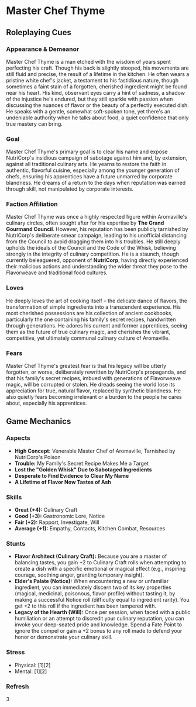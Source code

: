 # Master Chef Thyme

## Roleplaying Cues

### Appearance & Demeanor
Master Chef Thyme is a man etched with the wisdom of years spent perfecting his craft. Though his back is slightly stooped, his movements are still fluid and precise, the result of a lifetime in the kitchen. He often wears a pristine white chef's jacket, a testament to his fastidious nature, though sometimes a faint stain of a forgotten, cherished ingredient might be found near his heart. His kind, observant eyes carry a hint of sadness, a shadow of the injustice he's endured, but they still sparkle with passion when discussing the nuances of flavor or the beauty of a perfectly executed dish. He speaks with a gentle, somewhat soft-spoken tone, yet there's an undeniable authority when he talks about food, a quiet confidence that only true mastery can bring.

### Goal
Master Chef Thyme's primary goal is to clear his name and expose NutriCorp's insidious campaign of sabotage against him and, by extension, against all traditional culinary arts. He yearns to restore the faith in authentic, flavorful cuisine, especially among the younger generation of chefs, ensuring his apprentices have a future unmarred by corporate blandness. He dreams of a return to the days when reputation was earned through skill, not manipulated by corporate interests.

### Faction Affiliation
Master Chef Thyme was once a highly respected figure within Aromaville's culinary circles, often sought after for his expertise by **The Grand Gourmand Council**. However, his reputation has been publicly tarnished by NutriCorp's deliberate smear campaign, leading to his unofficial distancing from the Council to avoid dragging them into his troubles. He still deeply upholds the ideals of the Council and the Code of the Whisk, believing strongly in the integrity of culinary competition. He is a staunch, though currently beleaguered, opponent of **NutriCorp**, having directly experienced their malicious actions and understanding the wider threat they pose to the Flavorweave and traditional food cultures.

### Loves
He deeply loves the art of cooking itself – the delicate dance of flavors, the transformation of simple ingredients into a transcendent experience. His most cherished possessions are his collection of ancient cookbooks, particularly the one containing his family's secret recipes, handwritten through generations. He adores his current and former apprentices, seeing them as the future of true culinary magic, and cherishes the vibrant, competitive, yet ultimately communal culinary culture of Aromaville.

### Fears
Master Chef Thyme's greatest fear is that his legacy will be utterly forgotten, or worse, deliberately rewritten by NutriCorp's propaganda, and that his family's secret recipes, imbued with generations of Flavorweave magic, will be corrupted or stolen. He dreads seeing the world lose its appreciation for true, natural flavor, replaced by synthetic blandness. He also quietly fears becoming irrelevant or a burden to the people he cares about, especially his apprentices.

## Game Mechanics

### Aspects
*   **High Concept:** Venerable Master Chef of Aromaville, Tarnished by NutriCorp's Poison
*   **Trouble:** My Family's Secret Recipe Makes Me a Target
*   **Lost the "Golden Whisk" Due to Sabotaged Ingredients**
*   **Desperate to Find Evidence to Clear My Name**
*   **A Lifetime of Flavor Now Tastes of Ash**

### Skills
*   **Great (+4):** Culinary Craft
*   **Good (+3):** Gastronomic Lore, Notice
*   **Fair (+2):** Rapport, Investigate, Will
*   **Average (+1):** Empathy, Contacts, Kitchen Combat, Resources

### Stunts
*   **Flavor Architect (Culinary Craft):** Because you are a master of balancing tastes, you gain +2 to Culinary Craft rolls when attempting to create a dish with a specific emotional or magical effect (e.g., inspiring courage, soothing anger, granting temporary insight).
*   **Elder's Palate (Notice):** When encountering a new or unfamiliar ingredient, you can immediately discern two of its key properties (magical, medicinal, poisonous, flavor profile) without tasting it, by making a successful Notice roll (difficulty equal to ingredient rarity). You get +2 to this roll if the ingredient has been tampered with.
*   **Legacy of the Hearth (Will):** Once per session, when faced with a public humiliation or an attempt to discredit your culinary reputation, you can invoke your deep-seated pride and knowledge. Spend a Fate Point to ignore the compel or gain a +2 bonus to any roll made to defend your honor or demonstrate your culinary skill.

### Stress
*   Physical: [1][2]
*   Mental: [1][2]

### Refresh
3